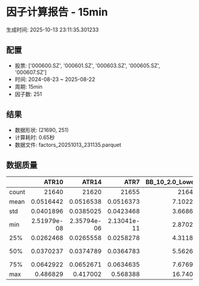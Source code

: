 # 因子计算报告 - 15min

生成时间: 2025-10-13 23:11:35.301233

## 配置

- 股票: ['000600.SZ', '000601.SZ', '000603.SZ', '000605.SZ', '000607.SZ']
- 时间: 2024-08-23 ~ 2025-08-22
- 周期: 15min
- 因子数: 251

## 结果

- 数据形状: (21690, 251)
- 计算耗时: 0.65秒
- 数据文件: factors_20251013_231135.parquet

## 数据质量

|       |           ATR10 |           ATR14 |            ATR7 |   BB_10_2.0_Lower |   BB_10_2.0_Middle |   BB_10_2.0_Upper |   BB_10_2.0_Width |   BB_15_2.0_Lower |   BB_15_2.0_Middle |   BB_15_2.0_Upper |   BB_15_2.0_Width |   BB_20_2.0_Lower |   BB_20_2.0_Middle |   BB_20_2.0_Upper |   BB_20_2.0_Width |     BOLB_20 |       CCI10 |       CCI14 |       CCI20 |       EMA12 |       EMA15 |       EMA20 |        EMA3 |        EMA5 |        EMA8 |     FIXLB10 |      FIXLB3 |      FIXLB5 |      FIXLB8 |      FMAX10 |      FMAX15 |      FMAX20 |       FMAX5 |     FMEAN10 |     FMEAN15 |     FMEAN20 |      FMEAN5 |      FMIN10 |      FMIN15 |      FMIN20 |       FMIN5 |      FSTD10 |      FSTD15 |      FSTD20 |       FSTD5 |     LEXLB10 |      LEXLB3 |      LEXLB5 |      LEXLB8 |        MA10 |        MA15 |        MA20 |         MA3 |         MA5 |         MA8 |          MACD |   MACD_12_26_9 |     MACD_6_13_4 |     MACD_8_17_5 |       MACD_HIST |    MACD_SIGNAL |    MEANLB10 |     MEANLB3 |     MEANLB5 |     MEANLB8 |        MSTD10 |        MSTD15 |         MSTD5 |      Momentum1 |     Momentum10 |     Momentum12 |     Momentum15 |     Momentum20 |      Momentum3 |      Momentum5 |      Momentum8 |               OBV |   OBV_SMA10 |   OBV_SMA15 |   OBV_SMA20 |    OBV_SMA5 |   Position10 |   Position12 |   Position15 |   Position20 |   Position25 |   Position30 |    Position5 |    Position8 |        RAND |      RANDNX |       RANDX |       RPROB |     RPROBCX |     RPROBNX |      RPROBX |         RSI |       RSI10 |       RSI14 |         RSI7 |        STCX |          STOCH |     STOCH_10_14 |     STOCH_14_20 |      STOCH_7_10 |         STX |   TA_ADXR_14 |   TA_ADX_14 |   TA_APO_fastperiod12_matype0_slowperiod26 |   TA_AROONOSC_14 |   TA_AROON_14_down |   TA_AROON_14_up |   TA_CCI_14 |   TA_CDL2CROWS |   TA_CDL3BLACKCROWS |   TA_CDL3INSIDE |   TA_CDL3LINESTRIKE |   TA_CDL3OUTSIDE |   TA_CDL3STARSINSOUTH |   TA_CDL3WHITESOLDIERS |   TA_CDLABANDONEDBABY |   TA_CDLADVANCEBLOCK |   TA_CDLBELTHOLD |   TA_CDLBREAKAWAY |   TA_CDLCLOSINGMARUBOZU |   TA_CDLCONCEALBABYSWALL |   TA_CDLCOUNTERATTACK |   TA_CDLDARKCLOUDCOVER |   TA_CDLDOJI |   TA_CDLDOJISTAR |   TA_CDLDRAGONFLYDOJI |   TA_CDLENGULFING |   TA_CDLEVENINGDOJISTAR |   TA_CDLEVENINGSTAR |   TA_CDLGAPSIDESIDEWHITE |   TA_CDLGRAVESTONEDOJI |   TA_CDLHAMMER |   TA_CDLHANGINGMAN |   TA_CDLHARAMI |   TA_CDLHARAMICROSS |   TA_CDLHIGHWAVE |   TA_CDLHIKKAKE |   TA_CDLHOMINGPIGEON |   TA_CDLIDENTICAL3CROWS |   TA_CDLINNECK |   TA_CDLINVERTEDHAMMER |   TA_CDLKICKING |   TA_CDLKICKINGBYLENGTH |   TA_CDLLADDERBOTTOM |   TA_CDLLONGLEGGEDDOJI |   TA_CDLLONGLINE |   TA_CDLMARUBOZU |   TA_CDLMATCHINGLOW |   TA_CDLMATHOLD |   TA_CDLMORNINGDOJISTAR |   TA_CDLMORNINGSTAR |   TA_CDLONNECK |   TA_CDLPIERCING |   TA_CDLRICKSHAWMAN |   TA_CDLRISEFALL3METHODS |   TA_CDLSEPARATINGLINES |   TA_CDLSHOOTINGSTAR |   TA_CDLSHORTLINE |   TA_CDLSPINNINGTOP |   TA_CDLSTALLEDPATTERN |   TA_CDLSTICKSANDWICH |   TA_CDLTAKURI |   TA_CDLTASUKIGAP |   TA_CDLTHRUSTING |   TA_CDLTRISTAR |   TA_CDLUNIQUE3RIVER |   TA_CDLUPSIDEGAP2CROWS |   TA_CDLXSIDEGAP3METHODS |   TA_DEMA_10 |   TA_DEMA_20 |   TA_DEMA_5 |    TA_DX_14 |   TA_EMA_10 |   TA_EMA_20 |   TA_EMA_30 |    TA_EMA_5 |   TA_EMA_60 |   TA_KAMA_10 |   TA_KAMA_20 |   TA_MFI_14 |   TA_MIDPRICE_10 |   TA_MIDPRICE_20 |   TA_MIDPRICE_5 |   TA_MOM_10 |   TA_ROCP_10 |   TA_ROCR100_10 |   TA_ROCR_10 |    TA_ROC_10 |   TA_RSI_14 |      TA_SAR |   TA_SMA_10 |   TA_SMA_20 |   TA_SMA_30 |    TA_SMA_5 |   TA_SMA_60 |   TA_STOCHF_D |   TA_STOCHF_K |   TA_STOCHRSI_fastd_period3_fastk_period5_timeperiod14_D |   TA_STOCHRSI_fastd_period3_fastk_period5_timeperiod14_K |   TA_STOCH_D |   TA_STOCH_K |    TA_T3_10 |    TA_T3_20 |     TA_T3_5 |   TA_TEMA_10 |   TA_TEMA_20 |   TA_TEMA_5 |   TA_TRIMA_10 |   TA_TRIMA_20 |   TA_TRIMA_5 |   TA_TRIX_14 |   TA_ULTOSC_timeperiod17_timeperiod214_timeperiod328 |   TA_WILLR_14 |   TA_WMA_10 |   TA_WMA_20 |    TA_WMA_5 |      TRENDLB10 |      TRENDLB3 |      TRENDLB5 |       TRENDLB8 |        Trend10 |       Trend12 |       Trend15 |       Trend20 |       Trend25 |        Trend5 |         Trend8 |      VWAP10 |      VWAP15 |      VWAP20 |      VWAP25 |      VWAP30 |   Volume_Momentum10 |   Volume_Momentum15 |   Volume_Momentum20 |   Volume_Momentum25 |   Volume_Momentum30 |   Volume_Ratio10 |   Volume_Ratio15 |   Volume_Ratio20 |   Volume_Ratio25 |   Volume_Ratio30 |    WILLR14 |    WILLR18 |    WILLR21 |     WILLR9 |
|:------|----------------:|----------------:|----------------:|------------------:|-------------------:|------------------:|------------------:|------------------:|-------------------:|------------------:|------------------:|------------------:|-------------------:|------------------:|------------------:|------------:|------------:|------------:|------------:|------------:|------------:|------------:|------------:|------------:|------------:|------------:|------------:|------------:|------------:|------------:|------------:|------------:|------------:|------------:|------------:|------------:|------------:|------------:|------------:|------------:|------------:|------------:|------------:|------------:|------------:|------------:|------------:|------------:|------------:|------------:|------------:|------------:|------------:|------------:|------------:|--------------:|---------------:|----------------:|----------------:|----------------:|---------------:|------------:|------------:|------------:|------------:|--------------:|--------------:|--------------:|---------------:|---------------:|---------------:|---------------:|---------------:|---------------:|---------------:|---------------:|------------------:|------------:|------------:|------------:|------------:|-------------:|-------------:|-------------:|-------------:|-------------:|-------------:|-------------:|-------------:|------------:|------------:|------------:|------------:|------------:|------------:|------------:|------------:|------------:|------------:|-------------:|------------:|---------------:|----------------:|----------------:|----------------:|------------:|-------------:|------------:|-------------------------------------------:|-----------------:|-------------------:|-----------------:|------------:|---------------:|--------------------:|----------------:|--------------------:|-----------------:|----------------------:|-----------------------:|----------------------:|---------------------:|-----------------:|------------------:|------------------------:|-------------------------:|----------------------:|-----------------------:|-------------:|-----------------:|----------------------:|------------------:|------------------------:|--------------------:|-------------------------:|-----------------------:|---------------:|-------------------:|---------------:|--------------------:|-----------------:|----------------:|---------------------:|------------------------:|---------------:|-----------------------:|----------------:|------------------------:|---------------------:|-----------------------:|-----------------:|-----------------:|--------------------:|----------------:|------------------------:|--------------------:|---------------:|-----------------:|--------------------:|-------------------------:|------------------------:|---------------------:|------------------:|--------------------:|-----------------------:|----------------------:|---------------:|------------------:|------------------:|----------------:|---------------------:|------------------------:|-------------------------:|-------------:|-------------:|------------:|------------:|------------:|------------:|------------:|------------:|------------:|-------------:|-------------:|------------:|-----------------:|-----------------:|----------------:|------------:|-------------:|----------------:|-------------:|-------------:|------------:|------------:|------------:|------------:|------------:|------------:|------------:|--------------:|--------------:|---------------------------------------------------------:|---------------------------------------------------------:|-------------:|-------------:|------------:|------------:|------------:|-------------:|-------------:|------------:|--------------:|--------------:|-------------:|-------------:|-----------------------------------------------------:|--------------:|------------:|------------:|------------:|---------------:|--------------:|--------------:|---------------:|---------------:|--------------:|--------------:|--------------:|--------------:|--------------:|---------------:|------------:|------------:|------------:|------------:|------------:|--------------------:|--------------------:|--------------------:|--------------------:|--------------------:|-----------------:|-----------------:|-----------------:|-----------------:|-----------------:|-----------:|-----------:|-----------:|-----------:|
| count | 21640           | 21620           | 21655           |       21645       |        21645       |       21645       |       21645       |       21620       |        21620       |       21620       |       21620       |       21595       |        21595       |       21595       |       21595       | 21690       | 21600       | 21560       | 21500       | 21690       | 21690       | 21690       | 21690       | 21690       | 21690       | 21690       | 21690       | 21690       | 21690       | 21645       | 21620       | 21595       | 21670       | 21690       | 21690       | 21690       | 21690       | 21690       | 21690       | 21690       | 21690       | 21690       | 21690       | 21690       | 21690       | 21690       | 21690       | 21690       | 21690       | 21645       | 21620       | 21595       | 21680       | 21670       | 21655       | 21525         |  21525         | 21615           | 21590           | 21525           | 21525          | 21690       | 21690       | 21690       | 21690       | 21645         | 21620         | 21670         | 21640          | 21640          | 21640          | 21640          | 21640          | 21640          | 21640          | 21640          |   21690           | 21645       | 21620       | 21595       | 21670       | 21645        | 21635        | 21620        | 21595        | 21570        | 21545        | 21670        | 21655        | 21690       | 21690       | 21690       | 21690       | 21690       | 21690       | 21690       | 21620       | 21640       | 21620       | 21655        | 21690       | 21605          | 21515           | 21435           | 21570           | 21690       |  21555       | 21555       |                                21635       |      21690       |        21690       |      21690       | 21560       |          21690 |       21690         |    21690        |      21690          |     21690        |            21675      |          21690         |         21690         |         21690        |     21690        |             21690 |            21690        |                    21690 |        21690          |          21690         |   21690      |     21690        |           21690       |       21690       |            21690        |        21690        |             21690        |            21690       |    21690       |        21690       |   21690        |        21690        |       21690      |     21690       |        21690         |            21690        |  21690         |            21690       |           21690 |                   21690 |       21690          |             21690      |       21690      |     21690        |         21690       |           21690 |           21690         |       21690         |  21690         |    21690         |          21690      |           21690          |             21690       |         21690        |        21690      |          21690      |           21690        |         21690         |    21690       |     21690         |      21690        |   21690         |                21690 |                   21690 |           21690          |  21690       |  21690       | 21690       | 21690       | 21690       | 21690       | 21690       | 21690       | 21690       |  21645       |  21595       | 21690       |      21690       |      21690       |     21690       | 21690       |  21690       |     21690       |  21690       | 21640        | 21620       | 21690       | 21645       | 21595       | 21545       | 21670       | 21395       |   21690       |   21690       |                                              21690       |                                              21690       |  21690       |  21690       | 21690       | 21690       | 21690       |  21690       |  21690       | 21690       |   21645       |   21595       |  21670       |  21690       |                                          21690       |    21625      | 21645       | 21595       | 21670       | 21645          | 21680         | 21670         | 21655          | 21645          | 21635         | 21620         | 21595         | 21570         | 21670         | 21655          | 21595       | 21595       | 21595       | 21595       | 21595       |      21640          |      21640          |      21640          |      21640          |      21640          |      21690       |      21690       |      21690       |      21690       |      21690       | 21625      | 21605      | 21590      | 21650      |
| mean  |     0.0516442   |     0.0516538   |     0.0516373   |           7.10225 |            7.11118 |           7.12011 |           7.11118 |           7.10023 |            7.11163 |           7.12303 |           7.11163 |           7.09857 |            7.11208 |           7.1256  |           7.11208 |     7.11037 |     2.26509 |     3.32978 |     4.66687 |     7.10646 |     7.1054  |     7.10365 |     7.10966 |     7.10894 |     7.10788 |     7.11037 |     7.11037 |     7.11037 |     7.11037 |     7.11118 |     7.11163 |     7.11208 |     7.11073 |     7.11037 |     7.11037 |     7.11037 |     7.11037 |     7.11037 |     7.11037 |     7.11037 |     7.11037 |     7.11037 |     7.11037 |     7.11037 |     7.11037 |     7.11037 |     7.11037 |     7.11037 |     7.11037 |     7.11118 |     7.11163 |     7.11208 |     7.11054 |     7.11073 |     7.111   |     0.0049647 |      0.0049647 |     0.00250727  |     0.00321144  |     2.19879e-05 |     0.00494271 |     7.11037 |     7.11037 |     7.11037 |     7.11037 |     0.0470583 |     0.059     |     0.0322555 |     0.00134323 |     0.00134323 |     0.00134323 |     0.00134323 |     0.00134323 |     0.00134323 |     0.00134323 |     0.00134323 |       1.45904e+06 |     7.11118 |     7.11163 |     7.11208 |     7.11073 |     0.475413 |     0.47828  |     0.481748 |     0.483503 |     0.484356 |     0.484943 |     0.472073 |     0.472813 |     7.11037 |     7.11037 |     7.11037 |     7.11037 |     7.11037 |     7.11037 |     7.11037 |    51.0327  |    50.9614  |    51.0327  |    50.818    |     7.11037 |    48.0746     |    47.5473      |    48.0584      |    47.2318      |     7.11037 |     30.5977  |    30.5977  |                                    7.11136 |          7.11037 |            7.11037 |          7.11037 |     3.32978 |              0 |          -0.0184417 |       -0.087598 |         -0.00922084 |        -0.585523 |               50.0549 |              0.0368834 |            -0.0230521 |            -0.350392 |        -0.133702 |                 0 |               -0.673121 |                        0 |            0.00922084 |             -0.0599355 |      29.0364 |        -0.184417 |               3.39788 |          -4.95159 |               -0.152144 |           -0.189027 |                 0.087598 |                3.84509 |        1.80267 |           -2.11157 |      -0.366067 |           -0.603965 |          10.7699 |         0.76994 |            0.0461042 |               -0.124481 |     -0.0737667 |                1.11572 |               0 |                       0 |           0.00461042 |                19.894  |          -1.0604 |        -0.101429 |             2.33287 |               0 |               0.0461042 |           0.0968188 |     -0.0968188 |        0.0184417 |             10.7746 |               0.00461042 |                -1.18949 |            -0.272015 |            8.0959 |             10.687  |              -0.129092 |             0.0783771 |        3.46704 |        -0.0230521 |         -0.101429 |      -0.0184417 |                    0 |                       0 |               0.00922084 |      7.10717 |      7.10365 |     7.10894 |     7.11037 |     7.10717 |     7.10365 |     7.10017 |     7.10894 |     7.0899  |      7.11118 |      7.11208 |     7.11037 |          7.11037 |          7.11037 |         7.11037 |     7.11037 |      7.11037 |         7.11037 |      7.11037 |     0.134323 |    51.0327  |     7.11037 |     7.11118 |     7.11208 |     7.11303 |     7.11073 |     7.11618 |       7.11037 |       7.11037 |                                                  7.11037 |                                                  7.11037 |      7.11037 |      7.11037 |     7.11037 |     7.11037 |     7.11037 |      7.10717 |      7.10365 |     7.10894 |       7.11118 |       7.11208 |      7.11073 |      7.11037 |                                              7.11037 |      -50.9384 |     7.11118 |     7.11208 |     7.11073 |     0.00100212 |    -0.0165295 |    -0.0154369 |    -0.00612373 |     0.00100212 |     0.0114693 |     0.0244808 |     0.0408506 |     0.0551017 |    -0.0154369 |    -0.00612373 |     7.04273 |     7.04273 |     7.04273 |     7.04273 |     7.04273 |          0.00134323 |          0.00134323 |          0.00134323 |          0.00134323 |          0.00134323 |          7.11037 |          7.11037 |          7.11037 |          7.11037 |          7.11037 |   -50.9384 |   -51.0744 |   -51.0503 |   -50.939  |
| std   |     0.0401896   |     0.0385025   |     0.0423468   |           3.66862 |            3.67327 |           3.67796 |           3.67327 |           3.66683 |            3.67276 |           3.67873 |           3.67276 |           3.66526 |            3.67224 |           3.67927 |           3.67224 |     3.67429 |    95.3451  |    93.1166  |    93.5086  |     3.67165 |     3.67095 |     3.66978 |     3.67373 |     3.67326 |     3.67257 |     3.67429 |     3.67429 |     3.67429 |     3.67429 |     3.67327 |     3.67276 |     3.67224 |     3.6738  |     3.67429 |     3.67429 |     3.67429 |     3.67429 |     3.67429 |     3.67429 |     3.67429 |     3.67429 |     3.67429 |     3.67429 |     3.67429 |     3.67429 |     3.67429 |     3.67429 |     3.67429 |     3.67429 |     3.67327 |     3.67276 |     3.67224 |     3.67402 |     3.6738  |     3.67348 |     0.0666327 |      0.0666327 |     0.04587     |     0.0517052   |     0.0184927   |     0.0633438  |     3.67429 |     3.67429 |     3.67429 |     3.67429 |     0.0643596 |     0.074134  |     0.0510455 |     0.0223306  |     0.0223306  |     0.0223306  |     0.0223306  |     0.0223306  |     0.0223306  |     0.0223306  |     0.0223306  |       1.39153e+06 |     3.67327 |     3.67276 |     3.67224 |     3.6738  |     0.298527 |     0.2977   |     0.296433 |     0.296108 |     0.295585 |     0.295122 |     0.305254 |     0.300136 |     3.67429 |     3.67429 |     3.67429 |     3.67429 |     3.67429 |     3.67429 |     3.67429 |    13.9468  |    15.9895  |    13.9468  |    18.466    |     3.67429 |    27.5941     |    19.2302      |    19.4697      |    19.2379      |     3.67429 |     13.0731  |    13.0731  |                                    3.67307 |          3.67429 |            3.67429 |          3.67429 |    93.1166  |              0 |           1.35791   |        7.02325  |          1.358      |        10.9542   |               26.6872 |              1.92019   |             1.51815   |             5.90915  |        42.605    |                 0 |               40.5198   |                        0 |            4.80136    |              2.44749   |      45.3941 |        11.7986   |              18.1179  |          31.1492  |                3.89768  |            4.34371  |                 9.62632  |               19.2287  |       13.3051  |           14.3773  |      32.1432   |           24.3771   |          35.1152 |        27.1752  |            2.14674   |                3.52608  |      2.71506   |               10.5039  |               0 |                       0 |           0.679001   |                39.9212 |          38.0949 |        28.0457   |            15.0949  |               0 |               2.14674   |           3.11014   |      3.11014   |        1.35791   |             31.0066 |               1.17608    |                11.8182  |             5.20853  |           44.9888 |             37.9659 |               3.5907   |             2.79856   |       18.2948  |         2.03692   |          3.18325  |       5.1712    |                    0 |                       0 |               2.35216    |      3.67211 |      3.66978 |     3.67326 |     3.67429 |     3.67211 |     3.66978 |     3.6674  |     3.67326 |     3.66026 |      3.67327 |      3.67224 |     3.67429 |          3.67429 |          3.67429 |         3.67429 |     3.67429 |      3.67429 |         3.67429 |      3.67429 |     2.23306  |    13.9468  |     3.67429 |     3.67327 |     3.67224 |     3.67119 |     3.6738  |     3.66791 |       3.67429 |       3.67429 |                                                  3.67429 |                                                  3.67429 |      3.67429 |      3.67429 |     3.67429 |     3.67429 |     3.67429 |      3.67211 |      3.66978 |     3.67326 |       3.67327 |       3.67224 |      3.6738  |      3.67429 |                                              3.67429 |       29.7142 |     3.67327 |     3.67224 |     3.6738  |     1.18386    |     0.820248  |     1.00412   |     1.12993    |     1.18386    |     1.22242   |     1.26936   |     1.31108   |     1.32425   |     1.00412   |     1.12993    |     3.68501 |     3.68501 |     3.68501 |     3.68501 |     3.68501 |          0.0223306  |          0.0223306  |          0.0223306  |          0.0223306  |          0.0223306  |          3.67429 |          3.67429 |          3.67429 |          3.67429 |          3.67429 |    29.7142 |    29.6222 |    29.6336 |    30.0237 |
| min   |     2.51979e-08 |     2.35794e-06 |     2.13041e-11 |           2.87026 |            2.872   |           2.87374 |           2.872   |           2.87486 |            2.87733 |           2.87981 |           2.87733 |           2.87961 |            2.8825  |           2.88539 |           2.8825  |     2.85    |  -666.651   |  -629.876   |  -709.805   |     2.87608 |     2.87973 |     2.88543 |     2.86307 |     2.86742 |     2.87137 |     2.85    |     2.85    |     2.85    |     2.85    |     2.872   |     2.87733 |     2.8825  |     2.868   |     2.85    |     2.85    |     2.85    |     2.85    |     2.85    |     2.85    |     2.85    |     2.85    |     2.85    |     2.85    |     2.85    |     2.85    |     2.85    |     2.85    |     2.85    |     2.85    |     2.872   |     2.87733 |     2.8825  |     2.86667 |     2.868   |     2.8725  |    -0.493302  |     -0.493302  |    -0.454751    |    -0.454562    |    -0.236934    |    -0.444275   |     2.85    |     2.85    |     2.85    |     2.85    |     0         |     0         |     0         |    -0.13947    |    -0.13947    |    -0.13947    |    -0.13947    |    -0.13947    |    -0.13947    |    -0.13947    |    -0.13947    | -525734           |     2.872   |     2.87733 |     2.8825  |     2.868   |     0        |     0        |     0        |     0        |     0        |     0        |     0        |     0        |     2.85    |     2.85    |     2.85    |     2.85    |     2.85    |     2.85    |     2.85    |     3.12181 |     1.06066 |     3.12181 |     0.120319 |     2.85    |    -4.5001e-13 |    -2.82631e-13 |    -6.16951e-14 |    -2.09499e-13 |     2.85    |      6.64851 |     6.64851 |                                    2.87333 |          2.85    |            2.85    |          2.85    |  -629.876   |              0 |        -100         |     -100        |       -100          |      -100        |                0      |              0         |          -100         |          -100        |      -100        |                 0 |             -100        |                        0 |         -100          |           -100         |       0      |      -100        |               0       |        -100       |             -100        |         -100        |              -100        |                0       |        0       |         -100       |    -100        |         -100        |        -100      |      -200       |            0         |             -100        |   -100         |                0       |               0 |                       0 |           0          |                 0      |        -100      |      -100        |             0       |               0 |               0         |           0         |   -100         |        0         |              0      |            -100          |              -100       |          -100        |         -100      |           -100      |            -100        |             0         |        0       |      -100         |       -100        |    -100         |                    0 |                       0 |            -100          |      2.87367 |      2.88543 |     2.86742 |     2.85    |     2.87367 |     2.88543 |     2.89431 |     2.86742 |     2.90905 |      2.872   |      2.8825  |     2.85    |          2.85    |          2.85    |         2.85    |     2.85    |      2.85    |         2.85    |      2.85    |   -13.947    |     3.12181 |     2.85    |     2.872   |     2.8825  |     2.89867 |     2.868   |     2.91617 |       2.85    |       2.85    |                                                  2.85    |                                                  2.85    |      2.85    |      2.85    |     2.85    |     2.85    |     2.85    |      2.87367 |      2.88543 |     2.86742 |       2.872   |       2.8825  |      2.868   |      2.85    |                                              2.85    |     -100      |     2.872   |     2.8825  |     2.868   |    -2.84605    |    -1.1547    |    -1.78885   |    -2.47487    |    -2.84605    |    -3.17543   |    -3.61478   |    -4.18242   |    -4.69873   |    -1.78885   |    -2.47487    |     0       |     0       |     0       |     0       |     0       |         -0.13947    |         -0.13947    |         -0.13947    |         -0.13947    |         -0.13947    |          2.85    |          2.85    |          2.85    |          2.85    |          2.85    |  -100      |  -100      |  -100      |  -100      |
| 25%   |     0.0262468   |     0.0265558   |     0.0258278   |           4.31182 |            4.317   |           4.32198 |           4.317   |           4.31132 |            4.318   |           4.32533 |           4.318   |           4.30863 |            4.31825 |           4.32716 |           4.31825 |     4.32    |   -57.2094  |   -56.4292  |   -55.8616  |     4.3166  |     4.31753 |     4.31742 |     4.31701 |     4.31691 |     4.31628 |     4.32    |     4.32    |     4.32    |     4.32    |     4.317   |     4.318   |     4.31825 |     4.316   |     4.32    |     4.32    |     4.32    |     4.32    |     4.32    |     4.32    |     4.32    |     4.32    |     4.32    |     4.32    |     4.32    |     4.32    |     4.32    |     4.32    |     4.32    |     4.32    |     4.317   |     4.318   |     4.31825 |     4.31667 |     4.316   |     4.31625 |    -0.0181521 |     -0.0181521 |    -0.0124566   |    -0.0142345   |    -0.00561034  |    -0.0171976  |     4.32    |     4.32    |     4.32    |     4.32    |     0.0152388 |     0.0199284 |     0.01      |    -0.0078329  |    -0.0078329  |    -0.0078329  |    -0.0078329  |    -0.0078329  |    -0.0078329  |    -0.0078329  |    -0.0078329  |  436598           |     4.317   |     4.318   |     4.31825 |     4.316   |     0.214286 |     0.214286 |     0.222222 |     0.222222 |     0.222222 |     0.222222 |     0.214286 |     0.214286 |     4.32    |     4.32    |     4.32    |     4.32    |     4.32    |     4.32    |     4.32    |    41.5294  |    39.8674  |    41.5294  |    37.7308   |     4.32    |    23.8095     |    33.1084      |    33.1796      |    33.0762      |     4.32    |     20.8386  |    20.8386  |                                    4.31833 |          4.32    |            4.32    |          4.32    |   -56.4292  |              0 |           0         |        0        |          0          |         0        |               28.8542 |              0         |             0         |             0        |         0        |                 0 |                0        |                        0 |            0          |              0         |       0      |         0        |               0       |           0       |                0        |            0        |                 0        |                0       |        0       |            0       |       0        |            0        |           0      |         0       |            0         |                0        |      0         |                0       |               0 |                       0 |           0          |                 0      |           0      |         0        |             0       |               0 |               0         |           0         |      0         |        0         |              0      |               0          |                 0       |             0        |            0      |              0      |               0        |             0         |        0       |         0         |          0        |       0         |                    0 |                       0 |               0          |      4.31663 |      4.31742 |     4.31691 |     4.32    |     4.31663 |     4.31742 |     4.31248 |     4.31691 |     4.30329 |      4.317   |      4.31825 |     4.32    |          4.32    |          4.32    |         4.32    |     4.32    |      4.32    |         4.32    |      4.32    |    -0.78329  |    41.5294  |     4.32    |     4.317   |     4.31825 |     4.31533 |     4.316   |     4.30608 |       4.32    |       4.32    |                                                  4.32    |                                                  4.32    |      4.32    |      4.32    |     4.32    |     4.32    |     4.32    |      4.31663 |      4.31742 |     4.31691 |       4.317   |       4.31825 |      4.316   |      4.32    |                                              4.32    |      -76.9231 |     4.317   |     4.31825 |     4.316   |    -0.96112    |    -0.800641  |    -0.920357  |    -0.935414   |    -0.96112    |    -0.969276  |    -0.978617  |    -0.999353  |    -1.01656   |    -0.920357  |    -0.935414   |     4.29601 |     4.29601 |     4.29601 |     4.29601 |     4.29601 |         -0.0078329  |         -0.0078329  |         -0.0078329  |         -0.0078329  |         -0.0078329  |          4.32    |          4.32    |          4.32    |          4.32    |          4.32    |   -76.9231 |   -76.9231 |   -76.9231 |   -76.9231 |
| 50%   |     0.0370237   |     0.0374789   |     0.0364783   |           5.56265 |            5.57    |           5.57533 |           5.57    |           5.56128 |            5.57067 |           5.57866 |           5.57067 |           5.55871 |            5.5685  |           5.57841 |           5.5685  |     5.57    |     0       |     0       |     2.45439 |     5.56719 |     5.56825 |     5.56515 |     5.56729 |     5.56697 |     5.56454 |     5.57    |     5.57    |     5.57    |     5.57    |     5.57    |     5.57067 |     5.5685  |     5.568   |     5.57    |     5.57    |     5.57    |     5.57    |     5.57    |     5.57    |     5.57    |     5.57    |     5.57    |     5.57    |     5.57    |     5.57    |     5.57    |     5.57    |     5.57    |     5.57    |     5.57    |     5.57067 |     5.5685  |     5.57    |     5.568   |     5.57    |     0.0015255 |      0.0015255 |     0.000455401 |     0.000976663 |    -5.59907e-05 |     0.00159131 |     5.57    |     5.57    |     5.57    |     5.57    |     0.0269979 |     0.0345998 |     0.0178885 |     0          |     0          |     0          |     0          |     0          |     0          |     0          |     0          |       1.02042e+06 |     5.57    |     5.57067 |     5.5685  |     5.568   |     0.473684 |     0.478261 |     0.484848 |     0.482759 |     0.485071 |     0.484211 |     0.485714 |     0.470588 |     5.57    |     5.57    |     5.57    |     5.57    |     5.57    |     5.57    |     5.57    |    50.6196  |    50.6192  |    50.6196  |    50.451    |     5.57    |    47.619      |    47.3214      |    47.6686      |    47.0847      |     5.57    |     28.0499  |    28.0499  |                                    5.57083 |          5.57    |            5.57    |          5.57    |     0       |              0 |           0         |        0        |          0          |         0        |               49.3925 |              0         |             0         |             0        |         0        |                 0 |                0        |                        0 |            0          |              0         |       0      |         0        |               0       |           0       |                0        |            0        |                 0        |                0       |        0       |            0       |       0        |            0        |           0      |         0       |            0         |                0        |      0         |                0       |               0 |                       0 |           0          |                 0      |           0      |         0        |             0       |               0 |               0         |           0         |      0         |        0         |              0      |               0          |                 0       |             0        |            0      |              0      |               0        |             0         |        0       |         0         |          0        |       0         |                    0 |                       0 |               0          |      5.5659  |      5.56515 |     5.56697 |     5.57    |     5.5659  |     5.56515 |     5.56395 |     5.56697 |     5.55225 |      5.57    |      5.5685  |     5.57    |          5.57    |          5.57    |         5.57    |     5.57    |      5.57    |         5.57    |      5.57    |     0        |    50.6196  |     5.57    |     5.57    |     5.5685  |     5.56833 |     5.568   |     5.57317 |       5.57    |       5.57    |                                                  5.57    |                                                  5.57    |      5.57    |      5.57    |     5.57    |     5.57    |     5.57    |      5.5659  |      5.56515 |     5.56697 |       5.57    |       5.5685  |      5.568   |      5.57    |                                              5.57    |      -50      |     5.57    |     5.5685  |     5.568   |     0          |     0         |     0         |     0          |     0          |     0         |     0         |     0.0454941 |     0.0611817 |     0         |     0          |     5.55508 |     5.55508 |     5.55508 |     5.55508 |     5.55508 |          0          |          0          |          0          |          0          |          0          |          5.57    |          5.57    |          5.57    |          5.57    |          5.57    |   -50      |   -50      |   -50      |   -50      |
| 75%   |     0.0642922   |     0.0652671   |     0.0634635   |           7.67699 |            7.688   |           7.70094 |           7.688   |           7.67486 |            7.69283 |           7.70474 |           7.69283 |           7.68137 |            7.69525 |           7.70725 |           7.69525 |     7.68    |    58.6338  |    59.5081  |    61.7944  |     7.68427 |     7.68533 |     7.68565 |     7.68514 |     7.68685 |     7.68394 |     7.68    |     7.68    |     7.68    |     7.68    |     7.688   |     7.69283 |     7.69525 |     7.686   |     7.68    |     7.68    |     7.68    |     7.68    |     7.68    |     7.68    |     7.68    |     7.68    |     7.68    |     7.68    |     7.68    |     7.68    |     7.68    |     7.68    |     7.68    |     7.68    |     7.688   |     7.69283 |     7.69525 |     7.68667 |     7.686   |     7.68625 |     0.0211305 |      0.0211305 |     0.0143014   |     0.0166938   |     0.00584298  |     0.0200676  |     7.68    |     7.68    |     7.68    |     7.68    |     0.0516935 |     0.066275  |     0.0343511 |     0.00886623 |     0.00886623 |     0.00886623 |     0.00886623 |     0.00886623 |     0.00886623 |     0.00886623 |     0.00886623 |       1.93855e+06 |     7.688   |     7.69283 |     7.69525 |     7.686   |     0.727273 |     0.730769 |     0.733333 |     0.733333 |     0.733333 |     0.735294 |     0.727273 |     0.727273 |     7.68    |     7.68    |     7.68    |     7.68    |     7.68    |     7.68    |     7.68    |    59.8368  |    61.1135  |    59.8368  |    63.1834   |     7.68    |    71.6628     |    61.9217      |    62.6374      |    61.4194      |     7.68    |     37.4571  |    37.4571  |                                    7.68875 |          7.68    |            7.68    |          7.68    |    59.5081  |              0 |           0         |        0        |          0          |         0        |               71.3895 |              0         |             0         |             0        |         0        |                 0 |                0        |                        0 |            0          |              0         |     100      |         0        |               0       |           0       |                0        |            0        |                 0        |                0       |        0       |            0       |       0        |            0        |           0      |         0       |            0         |                0        |      0         |                0       |               0 |                       0 |           0          |                 0      |           0      |         0        |             0       |               0 |               0         |           0         |      0         |        0         |              0      |               0          |                 0       |             0        |            0      |              0      |               0        |             0         |        0       |         0         |          0        |       0         |                    0 |                       0 |               0          |      7.68424 |      7.68565 |     7.68685 |     7.68    |     7.68424 |     7.68565 |     7.68285 |     7.68685 |     7.66817 |      7.688   |      7.69525 |     7.68    |          7.68    |          7.68    |         7.68    |     7.68    |      7.68    |         7.68    |      7.68    |     0.886623 |    59.8368  |     7.68    |     7.688   |     7.69525 |     7.69433 |     7.686   |     7.68875 |       7.68    |       7.68    |                                                  7.68    |                                                  7.68    |      7.68    |      7.68    |     7.68    |     7.68    |     7.68    |      7.68424 |      7.68565 |     7.68685 |       7.688   |       7.69525 |      7.686   |      7.68    |                                              7.68    |      -25      |     7.688   |     7.69525 |     7.686   |     0.946745   |     0.725866  |     0.852803  |     0.923186   |     0.946745   |     0.972746  |     1.0039    |     1.04064   |     1.07296   |     0.852803  |     0.923186   |     7.64336 |     7.64336 |     7.64336 |     7.64336 |     7.64336 |          0.00886623 |          0.00886623 |          0.00886623 |          0.00886623 |          0.00886623 |          7.68    |          7.68    |          7.68    |          7.68    |          7.68    |   -25      |   -25.4902 |   -25.641  |   -25      |
| max   |     0.486829    |     0.417002    |     0.568388    |          16.7407  |           16.753   |          16.7653  |          16.753   |          16.6767  |           16.7     |          16.7233  |          16.7     |          16.5868  |           16.621   |          16.6552  |          16.621   |    16.91    |   666.663   |   933.326   |  1333.32    |    16.6926  |    16.6674  |    16.6231  |    16.7936  |    16.7591  |    16.7195  |    16.91    |    16.91    |    16.91    |    16.91    |    16.753   |    16.7     |    16.621   |    16.788   |    16.91    |    16.91    |    16.91    |    16.91    |    16.91    |    16.91    |    16.91    |    16.91    |    16.91    |    16.91    |    16.91    |    16.91    |    16.91    |    16.91    |    16.91    |    16.91    |    16.753   |    16.7     |    16.621   |    16.8233  |    16.788   |    16.76    |     0.617556  |      0.617556  |     0.553389    |     0.552048    |     0.194867    |     0.543746   |    16.91    |    16.91    |    16.91    |    16.91    |     1.05173   |     1.02489   |     0.997111  |     0.211248   |     0.211248   |     0.211248   |     0.211248   |     0.211248   |     0.211248   |     0.211248   |     0.211248   |       6.05644e+06 |    16.753   |    16.7     |    16.621   |    16.788   |     1        |     1        |     1        |     1        |     1        |     1        |     1        |     1        |    16.91    |    16.91    |    16.91    |    16.91    |    16.91    |    16.91    |    16.91    |    99.9996  |   100       |    99.9996  |   100        |    16.91    |   100          |   100           |   100           |   100           |    16.91    |     94.3248  |    94.3248  |                                   16.73    |         16.91    |           16.91    |         16.91    |   933.326   |              0 |           0         |      100        |        100          |       100        |              100      |            100         |             0         |             0        |       100        |                 0 |              100        |                        0 |          100          |              0         |     100      |       100        |             100       |         100       |                0        |            0        |               100        |              100       |      100       |            0       |     100        |          100        |         100      |       200       |          100         |                0        |      0         |              100       |               0 |                       0 |         100          |               100      |         100      |       100        |           100       |               0 |             100         |         100         |      0         |      100         |            100      |             100          |               100       |             0        |          100      |            100      |               0        |           100         |      100       |       100         |          0        |     100         |                    0 |                       0 |             100          |     16.7075  |     16.6231  |    16.7591  |    16.91    |    16.7075  |    16.6231  |    16.5377  |    16.7591  |    16.3698  |     16.753   |     16.621   |    16.91    |         16.91    |         16.91    |        16.91    |    16.91    |     16.91    |        16.91    |     16.91    |    21.1248   |    99.9996  |    16.91    |    16.753   |    16.621   |    16.543   |    16.788   |    16.4412  |      16.91    |      16.91    |                                                 16.91    |                                                 16.91    |     16.91    |     16.91    |    16.91    |    16.91    |    16.91    |     16.7075  |     16.6231  |    16.7591  |      16.753   |      16.621   |     16.788   |     16.91    |                                             16.91    |        0      |    16.753   |    16.621   |    16.788   |     2.84605    |     1.1547    |     1.78885   |     2.47487    |     2.84605    |     3.17543   |     3.61478   |     4.24853   |     4.8       |     1.78885   |     2.47487    |    16.6665  |    16.6665  |    16.6665  |    16.6665  |    16.6665  |          0.211248   |          0.211248   |          0.211248   |          0.211248   |          0.211248   |         16.91    |         16.91    |         16.91    |         16.91    |         16.91    |     0      |     0      |     0      |     0      |